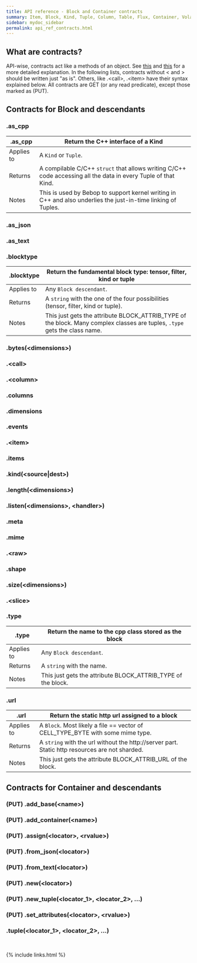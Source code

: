 ```yaml
---
title: API reference - Block and Container contracts
summary: Item, Block, Kind, Tuple, Column, Table, Flux, Container, Volatile, Remote and Persisted contracts
sidebar: mydoc_sidebar
permalink: api_ref_contracts.html
---
```


## What are contracts?

API-wise, contracts act like a methods of an object. See [this](api_ref_intro.html) and [this](api_ref_modules_.html) for a more detailed
explanation. In the following lists, contracts without \< and \> should be written just "as is". Others, like .\<call\>, .\<item\> have
their syntax explained below. All contracts are GET (or any read predicate), except those marked as (PUT).

## Contracts for Block and descendants

### .as_cpp

.as_cpp    | Return the C++ interface of a Kind
---------- | ----------------------------------
Applies to | A `Kind` or `Tuple`.
Returns    | A compilable C/C++ `struct` that allows writing C/C++ code accessing all the data in every Tuple of that Kind.
Notes      | This is used by Bebop to support kernel writing in C++ and also underlies the just-in-time linking of Tuples.


### .as_json

### .as_text

### .blocktype

.blocktype | Return the fundamental block type: tensor, filter, kind or tuple
---------- | ----------------------------------------------------------------
Applies to | Any `Block descendant`.
Returns    | A `string` with the one of the four possibilities (tensor, filter, kind or tuple).
Notes      | This just gets the attribute BLOCK_ATTRIB_TYPE of the block. Many complex classes are tuples, `.type` gets the class name.


### .bytes(\<dimensions\>)

### .\<call\>

### .\<column\>

### .columns

### .dimensions

### .events

### .\<item\>

### .items

### .kind(\<source|dest\>)

### .length(\<dimensions\>)

### .listen(\<dimensions\>, \<handler\>)

### .meta

### .mime

### .\<raw\>

### .shape

### .size(\<dimensions\>)

### .\<slice\>

### .type

.type      | Return the name to the cpp class stored as the block
---------- | ----------------------------------------------------
Applies to | Any `Block descendant`.
Returns    | A `string` with the name.
Notes      | This just gets the attribute BLOCK_ATTRIB_TYPE of the block.


### .url

.url       | Return the static http url assigned to a block
---------- | ----------------------------------------------
Applies to | A `Block`. Most likely a file == vector of CELL_TYPE_BYTE with some mime type.
Returns    | A `string` with the url without the http://server part. Static http resources are not sharded.
Notes      | This just gets the attribute BLOCK_ATTRIB_URL of the block.


## Contracts for Container and descendants

### (PUT) .add_base(\<name\>)

### (PUT) .add_container(\<name\>)

### (PUT) .assign(\<locator\>, \<rvalue\>)

### (PUT) .from_json(\<locator\>)

### (PUT) .from_text(\<locator\>)

### (PUT) .new(\<locator\>)

### (PUT) .new_tuple(\<locator_1\>, \<locator_2\>, ...)

### (PUT) .set_attributes(\<locator\>, \<rvalue\>)

### .tuple(\<locator_1\>, \<locator_2\>, ...)


<br/>

{% include links.html %}
